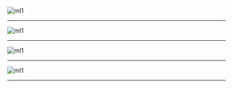 ![ml1](https://github.com/gopala-kr/Quantum-Dots/blob/master/23-Future-of-ET/_2021/gml/ml1.png)

------------
![ml1](https://github.com/gopala-kr/Quantum-Dots/blob/master/23-Future-of-ET/_2021/gml/ml1.png)

------------
![ml1](https://github.com/gopala-kr/Quantum-Dots/blob/master/23-Future-of-ET/_2021/gml/ml1.png)

------------
![ml1](https://github.com/gopala-kr/Quantum-Dots/blob/master/23-Future-of-ET/_2021/gml/ml1.png)

------------
